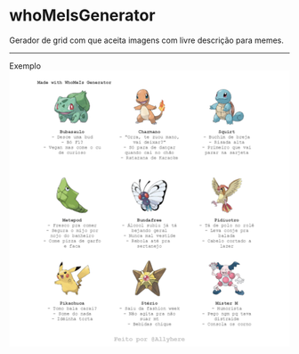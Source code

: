 # whoMeIsGenerator
Gerador de grid com que aceita imagens com livre descrição para memes.

-----------------
Exemplo
![sampleWhoMeIs](./whomeis.png)
